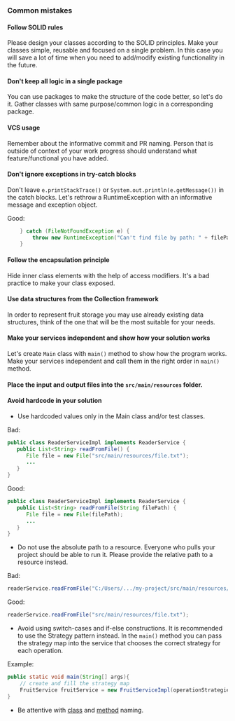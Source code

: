 ### Common mistakes
#### Follow SOLID rules
Please design your classes according to the SOLID principles. Make your classes simple, reusable and focused on a single problem.
In this case you will save a lot of time when you need to add/modify existing functionality in the future.
#### Don't keep all logic in a single package
You can use packages to make the structure of the code better, so let's do it. Gather classes with same 
purpose/common logic in a corresponding package.
#### VCS usage
Remember about the informative commit and PR naming. Person that is outside of context of your work progress should understand
what feature/functional you have added.
#### Don't ignore exceptions in try-catch blocks
Don't leave `e.printStackTrace()` or `System.out.println(e.getMessage())` in the catch blocks. 
Let's rethrow a RuntimeException with an informative message and exception object.

Good:   
```java
    } catch (FileNotFoundException e) {
        throw new RuntimeException("Can't find file by path: " + filePath, e);
    }
```

#### Follow the encapsulation principle
Hide inner class elements with the help of access modifiers. It's a bad practice to make your class exposed.
#### Use data structures from the Collection framework
In order to represent fruit storage you may use already existing data structures, think of the one that will be 
the most suitable for your needs.
#### Make your services independent and show how your solution works
Let's create `Main` class with `main()` method to show how the program works. Make your services independent
and call them in the right order in `main()` method.
#### Place the input and output files into the `src/main/resources` folder.
#### Avoid hardcode in your solution
* Use hardcoded values only in the Main class and/or test classes.  
    
Bad:  
```java
public class ReaderServiceImpl implements ReaderService {
   public List<String> readFromFile() {
      File file = new File("src/main/resources/file.txt");
      ...
   }
}
```     
Good:  
```java
public class ReaderServiceImpl implements ReaderService {
   public List<String> readFromFile(String filePath) {
      File file = new File(filePath);
      ...
   }
}
```

* Do not use the absolute path to a resource. Everyone who pulls your project should be able to run it. 
Please provide the relative path to a resource instead. 
 
Bad:  
```java
readerService.readFromFile("C:/Users/.../my-project/src/main/resources/file.txt");
```  
    
Good:  
```java
readerService.readFromFile("src/main/resources/file.txt");
```
      
* Avoid using switch-cases and if-else constructions. It is recommended to use the Strategy pattern instead. 
In the `main()` method you can pass the strategy map into the service that chooses the correct strategy for each operation.

Example:  
```java
public static void main(String[] args){
    // create and fill the strategy map
    FruitService fruitService = new FruitServiceImpl(operationStrategies);
}
```  
* Be attentive with [class](https://mate-academy.github.io/style-guides/java/java.html#s5.2.2-class-names) 
and [method](https://mate-academy.github.io/style-guides/java/java.html#s5.2.3-method-names) naming. 
